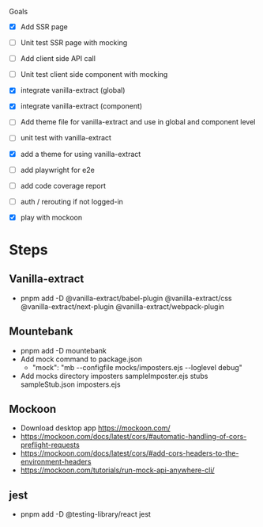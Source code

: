 Goals

- [x] Add SSR page
- [ ] Unit test SSR page with mocking
- [ ] Add client side API call
- [ ] Unit test client side component with mocking
- [x] integrate vanilla-extract (global)
- [x] integrate vanilla-extract (component)
- [ ] Add theme file for vanilla-extract and use in global and component level
- [ ] unit test with vanilla-extract
- [x] add a theme for using vanilla-extract
- [ ] add playwright for e2e
- [ ] add code coverage report
- [ ] auth / rerouting if not logged-in
- [x] play with mockoon


# Steps

## Vanilla-extract
- pnpm add -D @vanilla-extract/babel-plugin @vanilla-extract/css @vanilla-extract/next-plugin @vanilla-extract/webpack-plugin 

## Mountebank
- pnpm add -D mountebank
- Add mock command to package.json
  - "mock": "mb --configfile mocks/imposters.ejs --loglevel debug"
- Add mocks directory
  imposters
    sampleImposter.ejs
  stubs
    sampleStub.json
  imposters.ejs

## Mockoon 
- Download desktop app https://mockoon.com/
- https://mockoon.com/docs/latest/cors/#automatic-handling-of-cors-preflight-requests
- https://mockoon.com/docs/latest/cors/#add-cors-headers-to-the-environment-headers
- https://mockoon.com/tutorials/run-mock-api-anywhere-cli/

## jest
- pnpm add -D @testing-library/react jest